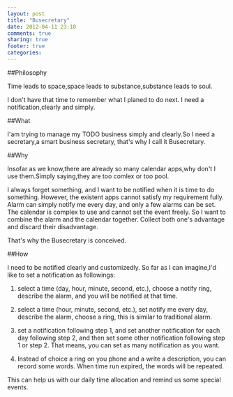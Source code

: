 ```yaml
---
layout: post
title: "Busecretary"
date: 2012-04-11 23:10
comments: true
sharing: true
footer: true
categories: 
---
```


##Philosophy

Time leads to space,space leads to substance,substance leads to soul.

I don't have that time to remember what I planed to do next. I need a notification,clearly and simply.

##What

I'am trying to manage my TODO business simply and clearly.So I need a secretary,a smart business secretary, that's why I call it Busecretary.

<!-- more -->
##Why

Insofar as we know,there are already so many calendar apps,why don't I use them.Simply saying,they are too comlex or too pool.

I always forget something, and I want to be notified when it is time to do something. However, the existent apps cannot satisfy my requirement fully. Alarm can simply notify me every day, and only a few alarms can be set. The calendar is complex to use and cannot set the event freely. So I want to combine the alarm and the calendar together. Collect both one's advantage and discard their disadvantage.

That's why the Busecretary is conceived.

##How

I need to be notified clearly and customizedly. So far as I can imagine,I'd like to set a notification as followings:

1. select a time (day, hour, minute, second, etc.), choose a notify ring, describe the alarm, and you will be notified at that time.

2.  select a time (hour, minute, second, etc.), set notify me every day, describe the alarm, choose a ring, this is similar to traditional alarm.

3.  set a notification following step 1, and set another notification for each day following step 2, and then set some other notification following step 1 or step 2. That means, you can set as many notification as you want.

4. Instead of choice a ring on you phone and a write a description, you can record some words. When time run expired, the words will be repeated.

This can help us with our daily time allocation and remind us some special events.
